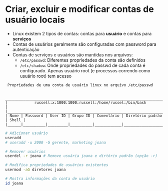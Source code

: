 # Criar, excluir e modificar contas de usuário locais

* Linux existem 2 tipos de contas: contas para **usuário** e contas para **serviços**
* Contas de usuários geralmente são configuradas com password para autenticação
* Contas de serviços e usuários são mantidas nos arquivos:
  * `/etc/passwd`: Diferentes propriedades da conta são definidos
  * `/etc/shadow`: Onde propriedades do passwd de cada conta é configurado. Apenas usuário root (e processos correndo como usuário root) tem acesso

```
 Propriedades de uma conta de usuário linux no arquivo /etc/passwd
 
 ______________________________________________________________________________
|            russell:x:1000:1000:russell:/home/russel:/bin/bash                |
|______________________________________________________________________________|
| Nome | Password | User ID | Grupo ID | Comentário | Diretório padrão | Shell |
|______|__________|_________|__________|____________|__________________|_______|
```

```bash
# Adicionar usuário
useradd
# useradd -u 2000 -G gerente, marketing joana

# Remover usuários
userdel -r joana # Remove usuária joana e dirtório padrão (opção -r)

# Modifica propriedades de usuários existentes
usermod -aG diretores joana

# Mostra informações da conta de usuário
id joana
```

